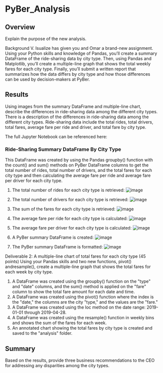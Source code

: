 # PyBer_Analysis

## Overview 
Explain the purpose of the new analysis.

Background
V. Isualize has given you and Omar a brand-new assignment. Using your Python skills and knowledge of Pandas, you’ll create a summary DataFrame of the ride-sharing data by city type. Then, using Pandas and Matplotlib, you’ll create a multiple-line graph that shows the total weekly fares for each city type. Finally, you’ll submit a written report that summarizes how the data differs by city type and how those differences can be used by decision-makers at PyBer.


## Results
Using images from the summary DataFrame and multiple-line chart, describe the differences in ride-sharing data among the different city types. There is a description of the differences in ride-sharing data among the different city types. Ride-sharing data include the total rides, total drivers, total fares, average fare per ride and driver, and total fare by city type.

The full Jupyter Notebook can be referenced here:

### Ride-Sharing Summary DataFrame By City Type
This DataFrame was created by using the Pandas groupby() function with the count() and sum() methods on PyBer DataFrame columns to get the total number of rides, total number of drivers, and the total fares for each city type and then calculating the average fare per ride and average fare per driver for each city type. 

1. The total number of rides for each city type is retrieved:
![image](https://user-images.githubusercontent.com/108038989/181867520-22addf8b-dd6d-476f-929c-b9bcdfb99c37.png)

2. The total number of drivers for each city type is retrieved: 
![image](https://user-images.githubusercontent.com/108038989/181867531-5291dd00-3fad-4f15-98fb-67db4ee6ceab.png)

3. The sum of the fares for each city type is retrieved: 
![image](https://user-images.githubusercontent.com/108038989/181867538-ddb738b1-8f8f-4009-b0e7-59dbb38b2d3b.png)

4. The average fare per ride for each city type is calculated: 
![image](https://user-images.githubusercontent.com/108038989/181867552-b2087c1e-af1a-4671-8e7a-bb4f21a64cc6.png)

5. The average fare per driver for each city type is calculated: 
![image](https://user-images.githubusercontent.com/108038989/181867566-986249e6-a002-492a-aa9c-f489a6921c9a.png)

6. A PyBer summary DataFrame is created: 
![image](https://user-images.githubusercontent.com/108038989/181867583-4024fb2b-b4cb-4cf3-ac81-f39e4ab9cea2.png)

7. The PyBer summary DataFrame is formatted: 
![image](https://user-images.githubusercontent.com/108038989/181867605-54373de9-3ed7-46a0-b08f-3eb9524dc179.png)

Deliverable 2: A multiple-line chart of total fares for each city type (45 points)
Using your Pandas skills and two new functions, pivot() andresample(), create a multiple-line graph that shows the total fares for each week by city type.

1. A DataFrame was created using the groupby() function on the "type" and "date" columns, and the sum() method is applied on the "fare" column to show the total fare amount for each date and time. 
2. A DataFrame was created using the pivot() function where the index is the "date," the columns are the city "type," and the values are the "fare." 
3. A DataFrame was created using the loc method on the date range: 2019-01-01 through 2019-04-28. 
4. A DataFrame was created using the resample() function in weekly bins and shows the sum of the fares for each week. 
5. An annotated chart showing the total fares by city type is created and saved to the "analysis" folder. 



## Summary
Based on the results, provide three business recommendations to the CEO for addressing any disparities among the city types.
